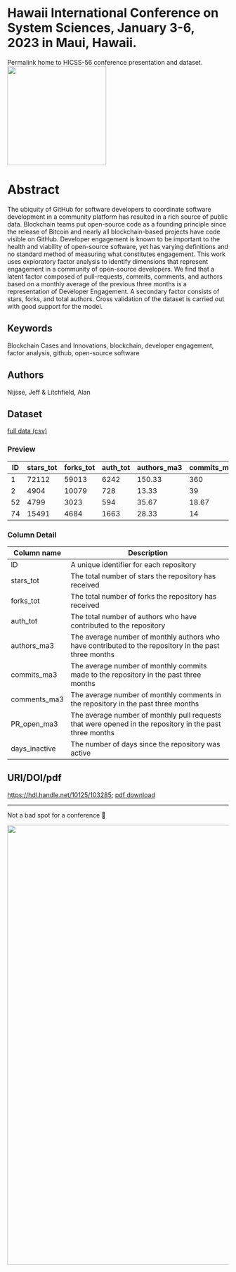 # Hawaii International Conference on System Sciences, January 3-6, 2023 in Maui, Hawaii.
Permalink home to HICSS-56 conference presentation and dataset.\
<img src="https://user-images.githubusercontent.com/39792005/211438461-be18ac7c-0b34-4ab6-b865-7592a8e7b68c.png" width="225"/>
# Abstract
The ubiquity of GitHub for software developers to coordinate software development in a community platform has resulted in a rich source of public data. Blockchain teams put open-source code as a founding principle since the release of Bitcoin and nearly all blockchain-based projects have code visible on GitHub. Developer engagement is known to be important to the health and viability of open-source software, yet has varying definitions and no standard method of measuring what constitutes engagement. This work uses exploratory factor analysis to identify dimensions that represent engagement in a community of open-source developers. We find that a latent factor composed of pull-requests, commits, comments, and authors based on a monthly average of the previous three months is a representation of Developer Engagement. A secondary factor consists of stars, forks, and total authors. Cross validation of the dataset is carried out with good support for the model.
## Keywords
Blockchain Cases and Innovations, blockchain, developer engagement, factor analysis, github, open-source software
## Authors
Nijsse, Jeff & Litchfield, Alan
## Dataset
[full data (csv)](data/blockchain_data_2022-mar.csv)
### Preview
| ID  | stars_tot | forks_tot | auth_tot | authors_ma3 | commits_ma3 | comments_ma3 | PR_open_ma3 | days_inactive |
| --- | --- | --- | --- | --- | --- | --- | --- | --- |
| 1 | 72112 | 59013 | 6242 | 150.33 | 360 | 2440.67 | 170.67 | 0.006 |
| 2 | 4904 | 10079 | 728 | 13.33 | 39 | 23 | 3 | 0.696 |
| 52 | 4799 | 3023 | 594 | 35.67 | 18.67 | 138 | 19.33 | 0.287 |
| 74 | 15491 | 4684 | 1663 | 28.33 | 14 | 91.67 | 9.33 | 0.031 |
### Column Detail
| Column name       | Description                                                                            |
| ----------------- | -------------------------------------------------------------------------------------- |
| ID                | A unique identifier for each repository                                                |
| stars_tot         | The total number of stars the repository has received                                   |
| forks_tot         | The total number of forks the repository has received                                   |
| auth_tot          | The total number of authors who have contributed to the repository                     |
| authors_ma3       | The average number of monthly authors who have contributed to the repository in the past three months |
| commits_ma3       | The average number of monthly commits made to the repository in the past three months       |
| comments_ma3      | The average number of monthly comments in the repository in the past three months |
| PR_open_ma3       | The average number of monthly pull requests that were opened in the repository in the past three months |
| days_inactive     | The number of days since the repository was active |
## URI/DOI/pdf
https://hdl.handle.net/10125/103285; [pdf download](Nijsse-Litchfield-Developer-Engagement-HICSS56.pdf)

---

Not a bad spot for a conference :cowboy_hat_face:

<img src="https://user-images.githubusercontent.com/39792005/211440457-2014ab67-912f-48e5-9eed-4cb08eb981f3.jpg" width="1000"/>
